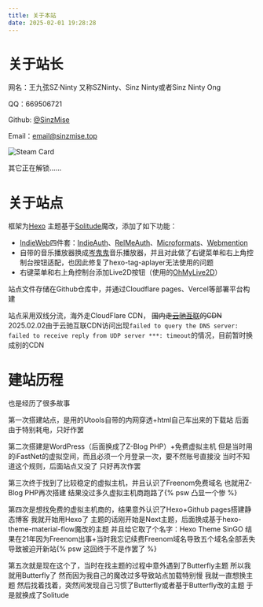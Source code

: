 ```yaml
---
title: 关于本站
date: 2025-02-01 19:28:28
---
```

# 关于站长
网名：王九弦SZ·Ninty
又称SZNinty、Sinz Ninty或者Sinz Ninty Ong

QQ：669506721

Github: [@SinzMise](https://github.com/SinzMise)

Email：[email@sinzmise.top](mailto:email@sinzmise.top)

![Steam Card](https://mysteam.sinzmise.eu.org/card/76561199020867169/dark,en,badge,group,bg-game)

其它正在解锁......
# 关于站点

框架为[Hexo](https://hexo.io/)
主题基于[Solitude](https://github.com/everfu/hexo-theme-solitude/)魔改，添加了如下功能：

- [IndieWeb](https://indieweb.org/)四件套：[IndieAuth](https://indieauth.com/)、[RelMeAuth](https://indieweb.org/RelMeAuth)、[Microformats](https://microformats.org/)、[Webmention](https://indieweb.org/webmention)
- 自带的音乐播放器换成[岑鬼鬼](https://y.cenguigui.cn/)音乐播放器，并且对此做了右键菜单和右上角控制台按钮适配，也因此修复了hexo-tag-aplayer无法使用的问题
- 右键菜单和右上角控制台添加Live2D按钮（使用的[OhMyLive2D](https://oml2d.hacxy.cn/)）

站点文件存储在Github仓库中，并通过Cloudflare pages、Vercel等部署平台构建

站点采用双线分流，海外走CloudFlare CDN， ~~国内走[云驰互联](https://cloud.zyidc.net/)的CDN~~
2025.02.02由于云驰互联CDN访问出现`failed to query the DNS server: failed to receive reply from UDP server ***: timeout`的情况，目前暂时换成别的CDN

# 建站历程

也是经历了很多故事

第一次搭建站点，是用的Utools自带的内网穿透+html自己车出来的下载站
后面由于特别耗电，只好作罢

第二次搭建是WordPress（后面换成了Z-Blog PHP）+免费虚拟主机
但是当时用的iFastNet的虚拟空间，而且必须一个月登录一次，要不然账号直接没
当时不知道这个规则，后面站点又没了
只好再次作罢

第三次终于找到了比较稳定的虚拟主机，并且认识了Freenom免费域名
也就用Z-Blog PHP再次搭建
结果没过多久虚拟主机商跑路了{% psw 凸显一个惨 %}

第四次是想找免费的虚拟主机商的，结果意外认识了Hexo+Github pages搭建静态博客
我就开始用Hexo了
主题的话刚开始是Next主题，后面换成基于hexo-theme-material-flow魔改的主题
并且给它取了个名字：Hexo Theme SinGO
结果在21年因为Freenom出事+当时我忘记续费Freenom域名导致五个域名全部丢失
导致被迫开新站{% psw 这回终于不是作罢了 %}

第五次就是现在这个了，当时在找主题的过程中意外遇到了Butterfly主题
所以我就用Butterfly了
然而因为我自己的魔改过多导致站点加载特别慢
我就一直想换主题
然后找着找着，突然间发现自己习惯了Butterfly或者基于Butterfly改的主题
于是就换成了Solitude